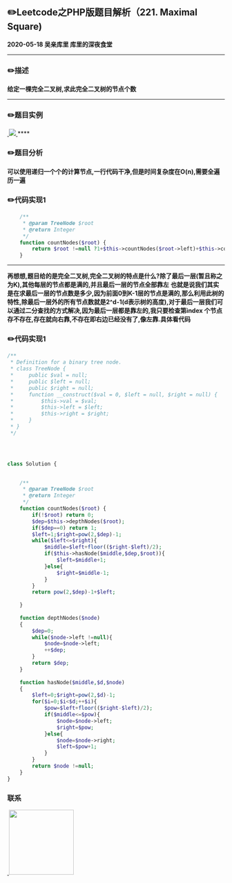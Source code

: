 ## :pencil2:Leetcode之PHP版题目解析（221. Maximal Square)
**2020-05-18 吴亲库里 库里的深夜食堂**
****
### :pencil2:描述
**给定一棵完全二叉树,求此完全二叉树的节点个数**
****
### :pencil2:题目实例
<a href="https://github.com/wuqinqiang/">
​    <img src="https://github.com/wuqinqiang/Lettcode-php/blob/master/images/222.png">
</a> 
****

### :pencil2:题目分析
**可以使用递归一个个的计算节点,一行代码干净,但是时间复杂度在O(n),需要全遍历一遍**
    
### :pencil2:代码实现1
          
```php
    /**
     * @param TreeNode $root
     * @return Integer
     */
    function countNodes($root) {
        return $root !=null ?1+$this->countNodes($root->left)+$this->countNodes($root->right):0;
    }
```
****

**再想想,题目给的是完全二叉树,完全二叉树的特点是什么?除了最后一层(暂且称之为K),其他每层的节点都是满的,并且最后一层的节点全部靠左**
**也就是说我们其实是在求最后一层的节点数是多少,因为前面0到K-1层的节点是满的,那么利用此树的特性,除最后一层外的所有节点数就是2^d-1(d表示树的高度),对于最后一层我们可以通过二分查找的方式解决,因为最后一层都是靠左的,我只要检查第index 个节点存不存在,存在就向右靠,不存在即右边已经没有了,像左靠.具体看代码**

### :pencil2:代码实现1
```php
/**
 * Definition for a binary tree node.
 * class TreeNode {
 *     public $val = null;
 *     public $left = null;
 *     public $right = null;
 *     function __construct($val = 0, $left = null, $right = null) {
 *         $this->val = $val;
 *         $this->left = $left;
 *         $this->right = $right;
 *     }
 * }
 */




class Solution {
    

    /**
     * @param TreeNode $root
     * @return Integer
     */
    function countNodes($root) {
        if(!$root) return 0;
        $dep=$this->depthNodes($root);
        if($dep==0) return 1;
        $left=1;$right=pow(2,$dep)-1;
        while($left<=$right){
            $middle=$left+floor(($right-$left)/2);
            if($this->hasNode($middle,$dep,$root)){
                $left=$middle+1;
            }else{
                $right=$middle-1;
            }
        }
        return pow(2,$dep)-1+$left;
        
    }
    
    function depthNodes($node)
    {
        $dep=0;
        while($node->left !=null){
            $node=$node->left;
            ++$dep;
        }
        return $dep;
    }
    
    function hasNode($middle,$d,$node)
    {
        $left=0;$right=pow(2,$d)-1;
        for($i=0;$i<$d;++$i){
            $pow=$left+floor(($right-$left)/2);
            if($middle<=$pow){
                $node=$node->left;
                $right=$pow;
            }else{
                $node=$node->right;
                $left=$pow+1;
            }
        }
        return $node !=null;
    }
}
```

### 联系

<a href="https://github.com/wuqinqiang/">
​    <img src="https://github.com/wuqinqiang/Lettcode-php/blob/master/qrcode_for_gh_c194f9d4cdb1_430.jpg" width="150px" height="150px">
</a> 
   
    
    
    

